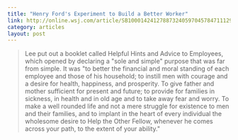 ```yaml
---
title: "Henry Ford's Experiment to Build a Better Worker"
link: http://online.wsj.com/article/SB10001424127887324059704578471112978065632.html
category: articles
layout: post
---
```


> Lee put out a booklet called Helpful Hints and Advice to Employees, which
> opened by declaring a "sole and simple" purpose that was far from simple. It
> was "to better the financial and moral standing of each employee and those of
> his household; to instill men with courage and a desire for health, happiness,
> and prosperity. To give father and mother sufficient for present and future;
> to provide for families in sickness, in health and in old age and to take away
> fear and worry. To make a well rounded life and not a mere struggle for
> existence to men and their families, and to implant in the heart of every
> individual the wholesome desire to Help the Other Fellow, whenever he comes
> across your path, to the extent of your ability."
